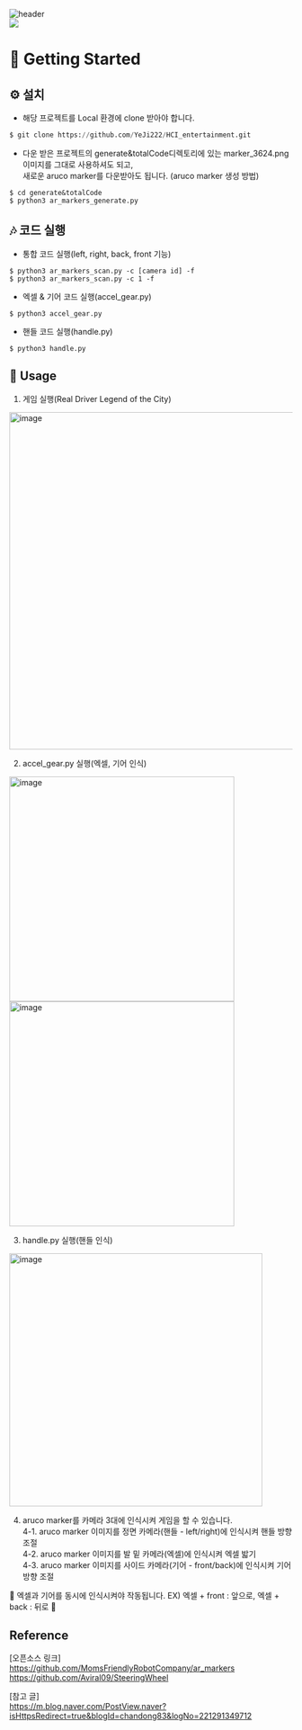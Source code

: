 ![header](https://capsule-render.vercel.app/api?type=waving&color=gradient&height=300&section=header&text=HCI_entertainment&fontSize=90)  
<img src="https://img.shields.io/badge/Python-02569B?style=for-the-badge&logo=Python&logoColor=white">

# **🌱** Getting Started

## **⚙️** 설치

- 해당 프로젝트를 Local 환경에 clone 받아야 합니다.

```python
$ git clone https://github.com/YeJi222/HCI_entertainment.git
```

- 다운 받은 프로젝트의 generate&totalCode디렉토리에 있는 marker_3624.png 이미지를 그대로 사용하셔도 되고,   
새로운 aruco marker를 다운받아도 됩니다.
(aruco marker 생성 방법)   
```
$ cd generate&totalCode
$ python3 ar_markers_generate.py
```

## **🎶** 코드 실행  

- 통합 코드 실행(left, right, back, front 기능)    
```
$ python3 ar_markers_scan.py -c [camera id] -f
$ python3 ar_markers_scan.py -c 1 -f
```

- 엑셀 & 기어 코드 실행(accel_gear.py)    
```
$ python3 accel_gear.py
```

- 핸들 코드 실행(handle.py)    
```
$ python3 handle.py
```

## **👀** Usage  
1. 게임 실행(Real Driver Legend of the City)   
<img width="600" alt="image" src="https://github.com/YeJi222/HCI_entertainment/assets/70511859/e94f2849-7323-42c8-ae3d-e233a8845a3d">

2. accel_gear.py 실행(엑셀, 기어 인식)    
<img width="400" alt="image" src="https://github.com/YeJi222/HCI_entertainment/assets/70511859/3ebb6ad4-58ef-44e6-8675-8c9fcb9306d9">
<img width="400" alt="image" src="https://github.com/YeJi222/HCI_entertainment/assets/70511859/1c46196a-0c72-41be-a646-131722b34ff6">

3. handle.py 실행(핸들 인식)      
<img width="450" alt="image" src="https://github.com/YeJi222/HCI_entertainment/assets/70511859/480500cf-1da4-4aae-9b4e-94323bc4820f">

4. aruco marker를 카메라 3대에 인식시켜 게임을 할 수 있습니다.      
4-1. aruco marker 이미지를 정면 카메라(핸들 - left/right)에 인식시켜 핸들 방향 조절       
4-2. aruco marker 이미지를 발 밑 카메라(엑셀)에 인식시켜 엑셀 밟기       
4-3. aruco marker 이미지를 사이드 카메라(기어 - front/back)에 인식시켜 기어 방향 조절       

🚧 엑셀과 기어를 동시에 인식시켜야 작동됩니다. EX) 엑셀 + front : 앞으로, 엑셀 + back : 뒤로 🚧    

## Reference
[오픈소스 링크]   
https://github.com/MomsFriendlyRobotCompany/ar_markers   
https://github.com/Aviral09/SteeringWheel   

[참고 글]   
https://m.blog.naver.com/PostView.naver?isHttpsRedirect=true&blogId=chandong83&logNo=221291349712
